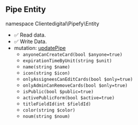## Pipe Entity

namespace Clientedigital\Pipefy\Entity

-  :white_check_mark: Read data.
-  :white_check_mark: Write Data.
  - mutation: [updatePipe](https://api-docs.pipefy.com/reference/mutations/updatePipe/)
    - ```anyoneCanCreateCard(bool $anyone=true) ```
    - ```expirationTimeByUnit(string $unit) ```
    - ```name(string $name) ```
    - ```icon(string $icon) ```
    - ```onlyAssigneesCanEditCards(bool $only=true) ```
    - ```onlyAdminCanRemoveCards(bool $only=true) ```
    - ```isPublic(bool $public=true) ```
    - ```activePublicForm(bool $active=true) ```
    - ```titleFieldId(int $fieldId) ```
    - ```color(string $color) ```
    - ```noum(string $noum) ```


